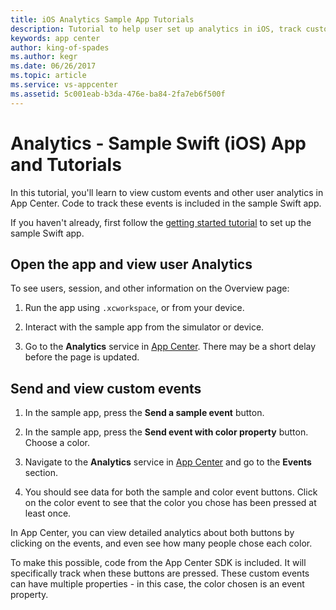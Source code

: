 ```yaml
---
title: iOS Analytics Sample App Tutorials
description: Tutorial to help user set up analytics in iOS, track custom events and check logflow.
keywords: app center
author: king-of-spades
ms.author: kegr
ms.date: 06/26/2017
ms.topic: article
ms.service: vs-appcenter
ms.assetid: 5c001eab-b3da-476e-ba84-2fa7eb6f500f
---
```



# Analytics - Sample Swift (iOS) App and Tutorials

In this tutorial, you'll learn to view custom events and other user analytics in App Center. Code to track these events is included in the sample Swift app.

If you haven't already, first follow the [getting started tutorial](getting-started.md) to set up the sample Swift app.

## Open the app and view user Analytics
To see users, session, and other information on the Overview page:
1. Run the app using `.xcworkspace`, or from your device.

2. Interact with the sample app from the simulator or device.

3. Go to the **Analytics** service in [App Center](https://appcenter.ms/apps). There may be a short delay before the page is updated.

## Send and view custom events

1. In the sample app, press the **Send a sample event** button.

2. In the sample app, press the **Send event with color property** button. Choose a color.

3. Navigate to the **Analytics** service in [App Center](https://appcenter.ms/apps) and go to the **Events** section.

4. You should see data for both the sample and color event buttons. Click on the color event to see that the color you chose has been pressed at least once.

In App Center, you can view detailed analytics about both buttons by clicking on the events, and even see how many people chose each color.

To make this possible, code from the App Center SDK is included. It will specifically track when these buttons are pressed. These custom events can have multiple properties - in this case, the color chosen is an event property.
